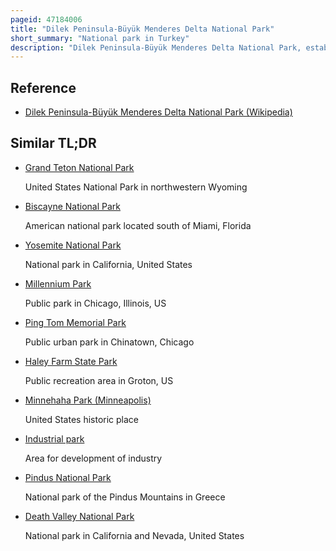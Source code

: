 ```yaml
---
pageid: 47184006
title: "Dilek Peninsula-Büyük Menderes Delta National Park"
short_summary: "National park in Turkey"
description: "Dilek Peninsula-Büyük Menderes Delta National Park, established on May 19, 1966, is a national Park in western Turkey. It contains the entire Dilek Peninsula as well as the large Delta of the Byk menderes river within its Borders. The Park is located in the kuadas District of the aydn Province of Turkey's aegean Region. West of the national Park is the small coastal Town of Gzelaml where several shuttle Buses and Ferries operate to and from the District Center of Kuadas approximately 30km from the Park."
---
```


## Reference

- [Dilek Peninsula-Büyük Menderes Delta National Park (Wikipedia)](https://en.wikipedia.org/?curid=47184006)

## Similar TL;DR

- [Grand Teton National Park](/tldr/en/grand-teton-national-park)

  United States National Park in northwestern Wyoming

- [Biscayne National Park](/tldr/en/biscayne-national-park)

  American national park located south of Miami, Florida

- [Yosemite National Park](/tldr/en/yosemite-national-park)

  National park in California, United States

- [Millennium Park](/tldr/en/millennium-park)

  Public park in Chicago, Illinois, US

- [Ping Tom Memorial Park](/tldr/en/ping-tom-memorial-park)

  Public urban park in Chinatown, Chicago

- [Haley Farm State Park](/tldr/en/haley-farm-state-park)

  Public recreation area in Groton, US

- [Minnehaha Park (Minneapolis)](/tldr/en/minnehaha-park-minneapolis)

  United States historic place

- [Industrial park](/tldr/en/industrial-park)

  Area for development of industry

- [Pindus National Park](/tldr/en/pindus-national-park)

  National park of the Pindus Mountains in Greece

- [Death Valley National Park](/tldr/en/death-valley-national-park)

  National park in California and Nevada, United States
